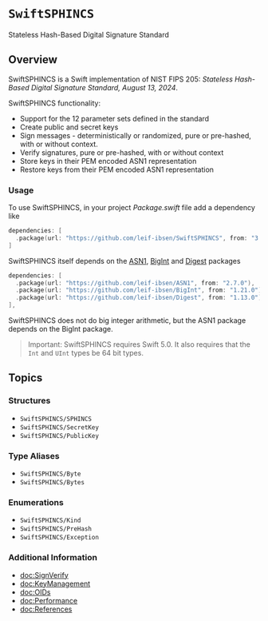 # ``SwiftSPHINCS``

Stateless Hash-Based Digital Signature Standard

## Overview

SwiftSPHINCS is a Swift implementation of NIST FIPS 205: *Stateless Hash-Based Digital Signature Standard, August 13, 2024*.

SwiftSPHINCS functionality:

* Support for the 12 parameter sets defined in the standard
* Create public and secret keys
* Sign messages - deterministically or randomized, pure or pre-hashed, with or without context.
* Verify signatures, pure or pre-hashed, with or without context
* Store keys in their PEM encoded ASN1 representation
* Restore keys from their PEM encoded ASN1 representation

### Usage

To use SwiftSPHINCS, in your project *Package.swift* file add a dependency like

```swift
dependencies: [
  .package(url: "https://github.com/leif-ibsen/SwiftSPHINCS", from: "3.4.0"),
]
```

SwiftSPHINCS itself depends on the [ASN1](https://leif-ibsen.github.io/ASN1/documentation/asn1), [BigInt](https://leif-ibsen.github.io/BigInt/documentation/bigint) and [Digest](https://leif-ibsen.github.io/Digest/documentation/digest) packages

```swift
dependencies: [
  .package(url: "https://github.com/leif-ibsen/ASN1", from: "2.7.0"),
  .package(url: "https://github.com/leif-ibsen/BigInt", from: "1.21.0"),
  .package(url: "https://github.com/leif-ibsen/Digest", from: "1.13.0"),
],
```

SwiftSPHINCS does not do big integer arithmetic, but the ASN1 package depends on the BigInt package.

> Important:
SwiftSPHINCS requires Swift 5.0. It also requires that the `Int` and `UInt` types be 64 bit types.

## Topics

### Structures

- ``SwiftSPHINCS/SPHINCS``
- ``SwiftSPHINCS/SecretKey``
- ``SwiftSPHINCS/PublicKey``

### Type Aliases

- ``SwiftSPHINCS/Byte``
- ``SwiftSPHINCS/Bytes``

### Enumerations

- ``SwiftSPHINCS/Kind``
- ``SwiftSPHINCS/PreHash``
- ``SwiftSPHINCS/Exception``

### Additional Information

- <doc:SignVerify>
- <doc:KeyManagement>
- <doc:OIDs>
- <doc:Performance>
- <doc:References>
